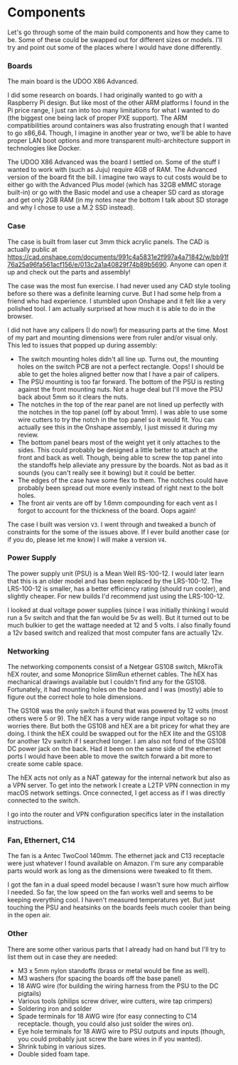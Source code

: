 # Components

Let's go through some of the main build components and how they came to be. Some of these could be swapped out for different sizes or models. I'll try and point out some of the places where I would have done differently.

### Boards

The main board is the UDOO X86 Advanced.

I did some research on boards. I had originally wanted to go with a Raspberry Pi design. But like most of the other ARM platforms I found in the Pi price range, I just ran into too many limitations for what I wanted to do (the biggest one being lack of proper PXE support). The ARM compatibilities around containers was also frustrating enough that I wanted to go x86_64. Though, I imagine in another year or two, we'll be able to have proper LAN boot options and more transparent multi-architecture support in technologies like Docker.

The UDOO X86 Advanced was the board I settled on. Some of the stuff I wanted to work with (such as Juju) require 4GB of RAM. The Advanced version of the board fit the bill. I imagine two ways to cut costs would be to either go with the Advanced Plus model (which has 32GB eMMC storage built-in) or go with the Basic model and use a cheaper SD card as storage and get only 2GB RAM (in my notes near the bottom I talk about SD storage and why I chose to use a M.2 SSD instead).

### Case

The case is built from laser cut 3mm thick acrylic panels. The CAD is actually public at https://cad.onshape.com/documents/991c4a5831e2f997a4a71842/w/bb91f76a25a96fa561acf156/e/013c2a1a40829f74b89b5690. Anyone can open it up and check out the parts and assembly!

The case was the most fun exercise. I had never used any CAD style tooling before so there was a definite learning curve. But I had some help from a friend who had experience. I stumbled upon Onshape and it felt like a very polished tool. I am actually surprised at how much it is able to do in the browser.

I did not have any calipers (I do now!) for measuring parts at the time. Most of my part and mounting dimensions were from ruler and/or visual only. This led to issues that popped up during assembly:

* The switch mounting holes didn't all line up. Turns out, the mounting holes on the switch PCB are not a perfect rectangle. Oops! I should be able to get the holes aligned better now that I have a pair of calipers.
* The PSU mounting is too far forward. The bottom of the PSU is resting against the front mounting nuts. Not a huge deal but I'll move the PSU back about 5mm so it clears the nuts.
* The notches in the top of the rear panel are not lined up perfectly with the notches in the top panel (off by about 1mm). I was able to use some wire cutters to try the notch in the top panel so it would fit. You can actually see this in the Onshape assembly, I just missed it during my review.
* The bottom panel bears most of the weight yet it only attaches to the sides. This could probably be designed a little better to attach at the front and back as well. Though, being able to screw the top panel into the standoffs help alleviate any pressure by the boards. Not as bad as it sounds (you can't really see it bowing) but it could be better.
* The edges of the case have some flex to them. The notches could have probably been spread out more evenly instead of right next to the bolt holes.
* The front air vents are off by 1.6mm compounding for each vent as I forgot to account for the thickness of the board. Oops again!

The case I built was version `V3`. I went through and tweaked a bunch of constraints for the some of the issues above. If I ever build another case (or if you do, please let me know) I will make a version `V4`.

### Power Supply

The power supply unit (PSU) is a Mean Well RS-100-12. I would later learn that this is an older model and has been replaced by the LRS-100-12. The LRS-100-12 is smaller, has a better efficiency rating (should run cooler), and slightly cheaper. For new builds I'd recommend just using the LRS-100-12.

I looked at dual voltage power supplies (since I was initially thinking I would run a 5v switch and that the fan would be 5v as well). But it turned out to be much bulkier to get the wattage needed at 12 and 5 volts. I also finally found a 12v based switch and realized that most computer fans are actually 12v.

### Networking

The networking components consist of a Netgear GS108 switch, MikroTik hEX router, and some Monoprice SlimRun ethernet cables. The hEX has mechanical drawings available but I couldn't find any for the GS108. Fortunately, it had mounting holes on the board and I was (mostly) able to figure out the correct hole to hole dimensions.

The GS108 was the only switch ii found that was powered by 12 volts (most others were 5 or 9). The hEX has a very wide range input voltage so no worries there. But both the GS108 and hEX are a bit pricey for what they are doing. I think the hEX could be swapped out for the hEX lite and the GS108 for another 12v switch if I searched longer. I am also not fond of the GS108 DC power jack on the back. Had it been on the same side of the ethernet ports I would have been able to move the switch forward a bit more to create some cable space.

The hEX acts not only as a NAT gateway for the internal network but also as a VPN server. To get into the network I create a L2TP VPN connection in my macOS network settings. Once connected, I get access as if I was directly connected to the switch.

I go into the router and VPN configuration specifics later in the installation instructions.

### Fan, Ethernert, C14

The fan is a Antec TwoCool 140mm. The ethernet jack and C13 receptacle were just whatever I found available on Amazon. I'm sure any comparable parts would work as long as the dimensions were tweaked to fit them.

I got the fan in a dual speed model because I wasn't sure how much airflow I needed. So far, the low speed on the fan works well and seems to be keeping everything cool. I haven't measured temperatures yet. But just touching the PSU and heatsinks on the boards feels much cooler than being in the open air.

### Other

There are some other various parts that I already had on hand but I'll try to list them out in case they are needed:

* M3 x 5mm nylon standoffs (brass or metal would be fine as well).
* M3 washers (for spacing the boards off the base panel)
* 18 AWG wire (for building the wiring harness from the PSU to the DC pigtails)
* Various tools (philips screw driver, wire cutters, wire tap crimpers)
* Soldering iron and solder
* Spade terminals for 18 AWG wire (for easy connecting to C14 receptacle. though, you could also just solder the wires on).
* Eye hole terminals for 18 AWG wire to PSU outputs and inputs (though, you could probably just screw the bare wires in if you wanted).
* Shrink tubing in various sizes.
* Double sided foam tape.
